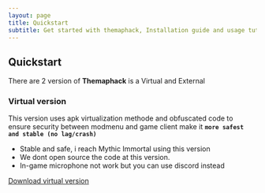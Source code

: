 ```yaml
---
layout: page
title: Quickstart
subtitle: Get started with themaphack, Installation guide and usage tutorial
---
```


## Quickstart

There are 2 version of **Themaphack** is a Virtual and External

### Virtual version

This version uses apk virtualization methode and obfuscated code to ensure security between modmenu and game client make it **`more safest and stable (no lag/crash)`**

* Stable and safe, i reach Mythic Immortal using this version
* We dont open source the code at this version.
* In-game microphone not work but you can use discord instead

<p>
<a href="#" class="btn btn-success"><i class="bi bi-download"></i> Download virtual version</a>
</p>



